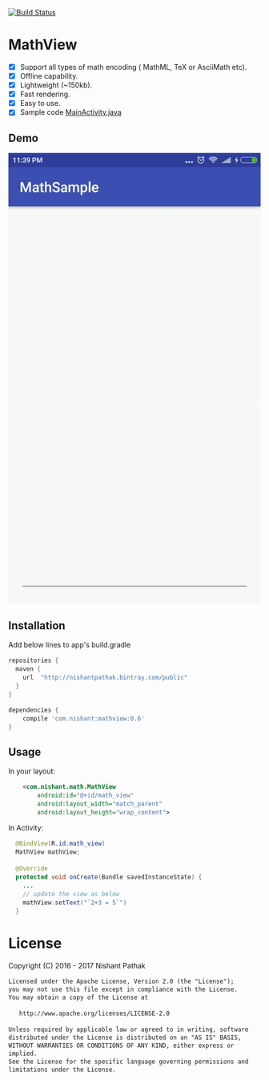 [![Build Status](https://travis-ci.org/Nishant-Pathak/MathView.svg?branch=master)](https://travis-ci.org/Nishant-Pathak/MathView)
# MathView

- [x] Support all types of math encoding ( MathML, TeX or AsciiMath etc).
- [x] Offline capability.
- [x] Lightweight (~150kb).
- [x] Fast rendering.
- [x] Easy to use.
- [x] Sample code [MainActivity.java](/app/src/main/java/com/nishant/mathsample/MainActivity)

Demo
----
![Demo Url](/demo.gif)

Installation
------------
Add below lines to app's build.gradle

```groovy
repositories {
  maven {
    url  "http://nishantpathak.bintray.com/public"
  }
}
```
```groovy
dependencies {
    compile 'com.nishant:mathview:0.6'
}
```

Usage
-----
In your layout:
```xml
    <com.nishant.math.MathView
        android:id="@+id/math_view"
        android:layout_width="match_parent"
        android:layout_height="wrap_content">
```
In Activity:
```java
  @BindView(R.id.math_view)
  MathView mathView;

  @Override
  protected void onCreate(Bundle savedInstanceState) {
    ...
    // update the view as below
    mathView.setText("`2+3 = 5`")
  }
```

License
=======
Copyright (C) 2016 - 2017 Nishant Pathak

    Licensed under the Apache License, Version 2.0 (the "License");
    you may not use this file except in compliance with the License.
    You may obtain a copy of the License at

       http://www.apache.org/licenses/LICENSE-2.0

    Unless required by applicable law or agreed to in writing, software
    distributed under the License is distributed on an "AS IS" BASIS,
    WITHOUT WARRANTIES OR CONDITIONS OF ANY KIND, either express or implied.
    See the License for the specific language governing permissions and
    limitations under the License.